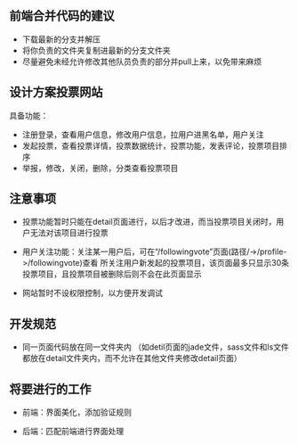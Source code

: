 ## 前端合并代码的建议
  * 下载最新的分支并解压
  * 将你负责的文件夹复制进最新的分支文件夹
  * 尽量避免未经允许修改其他队员负责的部分并pull上来，以免带来麻烦

## 设计方案投票网站

具备功能：
  * 注册登录，查看用户信息，修改用户信息，拉用户进黑名单，用户关注
  * 发起投票，查看投票详情，投票数据统计，投票功能，发表评论，投票项目排序
  * 举报，修改，关闭，删除，分类查看投票项目

## 注意事项

  * 投票功能暂时只能在detail页面进行，以后才改进，而当投票项目关闭时，用户无法对该项目进行投票

  * 用户关注功能：关注某一用户后，可在“/followingvote”页面(路径/->/profile->/followingvote)查看
  所关注用户新发起的投票项目，该页面最多只显示30条投票项目，且投票项目被删除后则不会在此页面显示

  * 网站暂时不设权限控制，以方便开发调试

## 开发规范
  * 同一页面代码放在同一文件夹内
  （如detil页面的jade文件，sass文件和ls文件都放在detail文件夹内，而不允许在其他文件夹修改detail页面）

## 将要进行的工作
  * 前端：界面美化，添加验证规则

  * 后端：匹配前端进行界面处理

